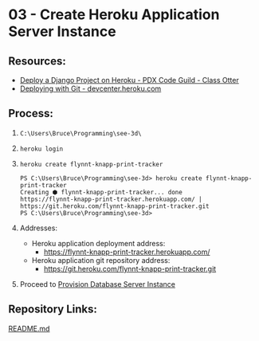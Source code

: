 # 03 - Create Heroku Application Server Instance

## Resources:
* [Deploy a Django Project on Heroku - PDX Code Guild - Class Otter](https://github.com/PdxCodeGuild/class_otter/blob/main/5%20Capstone/Heroku%20Deployment.md)
* [Deploying with Git - devcenter.heroku.com](https://devcenter.heroku.com/articles/git)

## Process:

1. `C:\Users\Bruce\Programming\see-3d\`

1. `heroku login`

1. `heroku create flynnt-knapp-print-tracker`
    ```
    PS C:\Users\Bruce\Programming\see-3d> heroku create flynnt-knapp-print-tracker
    Creating ⬢ flynnt-knapp-print-tracker... done
    https://flynnt-knapp-print-tracker.herokuapp.com/ | https://git.heroku.com/flynnt-knapp-print-tracker.git
    PS C:\Users\Bruce\Programming\see-3d>
    ```

1. Addresses:
    * Heroku application deployment address:
        * https://flynnt-knapp-print-tracker.herokuapp.com/
    * Heroku application git repository address:
        * https://git.heroku.com/flynnt-knapp-print-tracker.git

1. Proceed to [Provision Database Server Instance](04_provision_database_server_instance.md)

## Repository Links:
[README.md](../README.md)